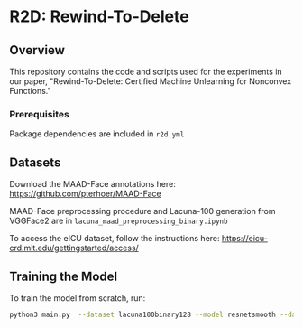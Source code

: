 # R2D: Rewind-To-Delete


## Overview
This repository contains the code and scripts used for the experiments in our paper, "Rewind-To-Delete: Certified Machine Unlearning for Nonconvex Functions."


### Prerequisites
Package dependencies are included in `r2d.yml`

## Datasets
Download the MAAD-Face annotations here: https://github.com/pterhoer/MAAD-Face

MAAD-Face preprocessing procedure and Lacuna-100 generation from VGGFace2 are in `lacuna_maad_preprocessing_binary.ipynb`

To access the eICU dataset, follow the instructions here: https://eicu-crd.mit.edu/gettingstarted/access/

## Training the Model
To train the model from scratch, run:
```sh
python3 main.py  --dataset lacuna100binary128 --model resnetsmooth --dataroot data/lacuna100binary128/ --epochs 100 --lr 0.1 --batch-size 256 --compute-lipschitz --scheduler 0.9 --model-selection --save-checkpoints
```
